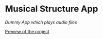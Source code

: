 # Musical Structure App
*Dummy App which plays audio files*

[Preview of the project](https://drive.google.com/open?id=1ehTUeLQFc991e5BaBGEeVRpvKHSrWT6F)
